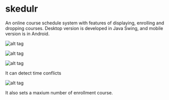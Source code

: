 skedulr
=======

An online course schedule system with features of displaying, enrolling and dropping courses.
Desktop version is developed in Java Swing, and mobile version is in Android.

![alt tag](https://raw.github.com/yuduozhang/skedulr/master/screenshots/1.png)


![alt tag](https://raw.github.com/yuduozhang/skedulr/master/screenshots/2.png)


![alt tag](https://raw.github.com/yuduozhang/skedulr/master/screenshots/3.png)

It can detect time conflicts


![alt tag](https://raw.github.com/yuduozhang/skedulr/master/screenshots/4.png)

It also sets a maxium number of enrollment course.
